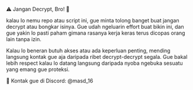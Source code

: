 ⚠️ Jangan Decrypt, Bro! 🚀

kalau lo nemu repo atau script ini, gue minta tolong banget buat jangan decrypt atau bongkar isinya. Gue udah ngeluarin effort buat bikin ini, dan gue yakin lo pasti paham gimana rasanya kerja keras terus dicopas orang lain tanpa izin.

Kalau lo beneran butuh akses atau ada keperluan penting, mending langsung kontak gue aja daripada ribet decrypt-decrypt segala. Gue bakal lebih respect kalau lo datang langsung daripada nyoba ngebuka sesuatu yang emang gue proteksi.

📩 Kontak gue di Discord: @masd_16
